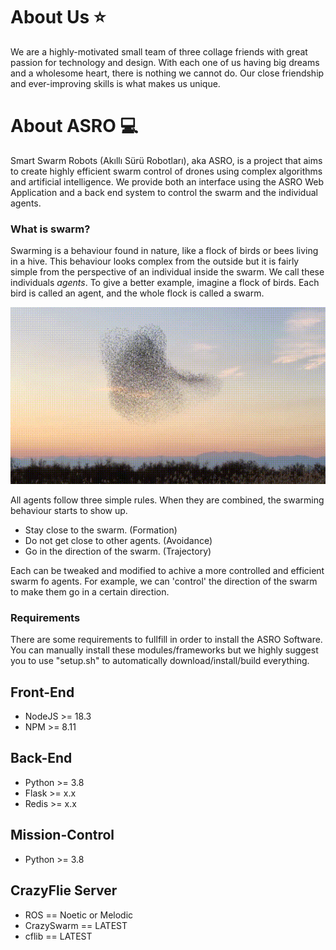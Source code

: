 # About Us ⭐️
We are a highly-motivated small team of three collage friends with great passion for technology and design. With each one of us having big dreams and a wholesome heart, there is nothing we cannot do. Our close friendship and ever-improving skills is what makes us unique.

# About ASRO 💻
Smart Swarm Robots (Akıllı Sürü Robotları), aka ASRO, is a project that aims to create highly efficient swarm control of drones using complex algorithms and artificial intelligence. We provide both an interface using the ASRO Web Application and a back end system to control the swarm and the individual agents.

### What is swarm?
Swarming is a behaviour found in nature, like a flock of birds or bees living in a hive. This behaviour looks complex from the outside but it is fairly simple from the perspective of an individual inside the swarm. We call these individuals *agents*. To give a better example, imagine a flock of birds. Each bird is called an agent, and the whole flock is called a swarm.

![Swarm of birds](./Resources/swarm_of_birds.gif)

All agents follow three simple rules. When they are combined, the swarming behaviour starts to show up.
* Stay close to the swarm. (Formation)
* Do not get close to other agents. (Avoidance)
* Go in the direction of the swarm. (Trajectory)

Each can be tweaked and modified to achive a more controlled and efficient swarm fo agents. For example, we can 'control' the direction of the swarm to make them go in a certain direction.

### Requirements
There are some requirements to fullfill in order to install the ASRO Software. You can manually install these modules/frameworks but we highly suggest you to use "setup.sh" to automatically download/install/build everything.

## Front-End
* NodeJS >= 18.3
* NPM >= 8.11

## Back-End
* Python >= 3.8
* Flask >= x.x
* Redis >= x.x

## Mission-Control
* Python >= 3.8

## CrazyFlie Server
* ROS == Noetic or Melodic
* CrazySwarm == LATEST
* cflib == LATEST
